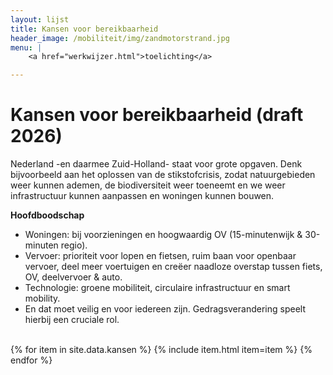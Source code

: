 ```yaml
---
layout: lijst
title: Kansen voor bereikbaarheid
header_image: /mobiliteit/img/zandmotorstrand.jpg
menu: |
    <a href="werkwijzer.html">toelichting</a>

---
```

# Kansen voor bereikbaarheid (draft 2026)
Nederland -en daarmee Zuid-Holland- staat voor grote opgaven. Denk bijvoorbeeld aan het oplossen van de stikstofcrisis, zodat natuurgebieden weer kunnen ademen, de biodiversiteit weer toeneemt en we weer infrastructuur kunnen aanpassen en woningen kunnen bouwen.
<div class="tekstblok">
<b>Hoofdboodschap</b>
<ul>
<li> Woningen: bij voorzieningen en hoogwaardig OV (15-minutenwijk & 30-minuten regio).</li>
<li> Vervoer: prioriteit voor lopen en fietsen, ruim baan voor openbaar vervoer, deel meer voertuigen en creëer naadloze overstap tussen fiets, OV, deelvervoer & auto.</li>
<li> Technologie: groene mobiliteit, circulaire infrastructuur en smart mobility.</li>
<li> En dat moet veilig en voor iedereen zijn. Gedragsverandering speelt hierbij een cruciale rol.</li>
</ul>

</div>
<br>
<div class="item-list">
  {% for item in site.data.kansen %}
    {% include item.html item=item %}
  {% endfor %}
</div>
